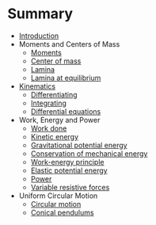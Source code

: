 # Summary

* [Introduction](README.md)
* Moments and Centers of Mass
  * [Moments](moments-and-centers-of-mass/moments.md)
  * [Center of mass](moments-and-centers-of-mass/center-of-mass.md)
  * [Lamina](moments-and-centers-of-mass/lamina.md)
  * [Lamina at equilibrium](moments-and-centers-of-mass/lamina-at-equilibrium.md)
* [Kinematics](kinemtaics.md)
  * [Differentiating](kinemtaics/differentiating.md)
  * [Integrating](kinemtaics/integrating.md)
  * [Differential equations](kinemtaics/differential-equations.md)
* Work, Energy and Power
  * [Work done](work-done.md)
  * [Kinetic energy](kinetic-energy.md)
  * [Gravitational potential energy](gravitational-potential-energy.md)
  * [Conservation of mechanical energy](conservation-of-mechanical-energy.md)
  * [Work-energy principle](work-energy-principle.md)
  * [Elastic potential energy](elastic-potential-energy.md)
  * [Power](power.md)
  * [Variable resistive forces](variable-resistive-forces.md)
* Uniform Circular Motion
  * [Circular motion](circular-motion.md)
  * [Conical pendulums](conical-pendulums.md)


